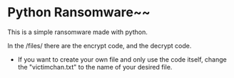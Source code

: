 <h1>Python Ransomware~~</h1>
This is a simple ransomware made with python. 

In the /files/ there are the encrypt code, and the decrypt code. 

* If you want to create your own file and only use the code itself, change the "victimchan.txt" to the name of your desired file. 
